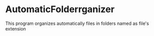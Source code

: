 # AutomaticFolderrganizer
This program organizes automatically files in folders named as file's extension 
